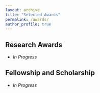 ```yaml
---
layout: archive
title: "Selected Awards"
permalink: /awards/
author_profile: true
---
```


## Research Awards
* *In Progress*

## Fellowship and Scholarship
* *In Progress*
